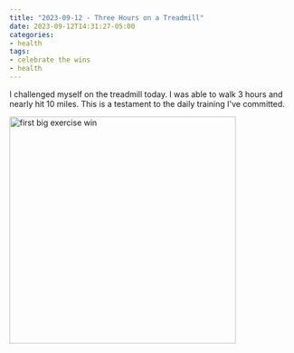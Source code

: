 ```yaml
---
title: "2023-09-12 - Three Hours on a Treadmill"
date: 2023-09-12T14:31:27-05:00
categories:
- health
tags:
- celebrate the wins
- health
---
```




I challenged myself on the treadmill today.  I was able to walk 3 hours and nearly hit 10 miles.  This is a testament to the daily training I've committed.

<img src="/images/2023-09-12-treadmill-3-hours.jpg" alt="first big exercise win" width="400" />


